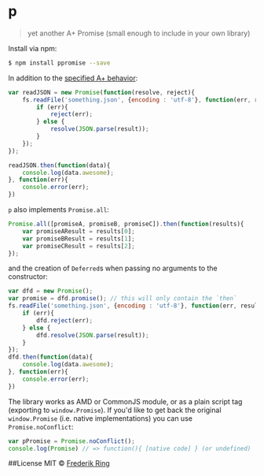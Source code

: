 # p
> yet another A+ Promise (small enough to include in your own library)

Install via npm:
```sh
$ npm install ppromise --save
```

In addition to the [specified A+ behavior](https://github.com/promises-aplus/promises-spec):
```js
var readJSON = new Promise(function(resolve, reject){
    fs.readFile('something.json', {encoding : 'utf-8'}, function(err, result){
        if (err){
            reject(err);
        } else {
            resolve(JSON.parse(result));
        }
    });
});

readJSON.then(function(data){
    console.log(data.awesome);
}, function(err){
    console.error(err);
})
```
`p` also implements `Promise.all`:
```js
Promise.all([promiseA, promiseB, promiseC]).then(function(results){
    var promiseAResult = results[0];
    var promiseBResult = results[1];
    var promiseCResult = results[2];
});
```
and the creation of `Deferred`s when passing no arguments to the constructor:
```js
var dfd = new Promise();
var promise = dfd.promise(); // this will only contain the `then`
fs.readFile('something.json', {encoding : 'utf-8'}, function(err, result){
    if (err){
        dfd.reject(err);
    } else {
        dfd.resolve(JSON.parse(result));
    }
});
dfd.then(function(data){
    console.log(data.awesome);
}, function(err){
    console.error(err);
})
```

The library works as AMD or CommonJS module, or as a plain script tag (exporting to `window.Promise`). If you'd like to get back the original `window.Promise` (i.e. native implementations) you can use `Promise.noConflict`:
```js
var pPromise = Promise.noConflict();
console.log(Promise) // => function(){ [native code] } (or undefined)
```

##License
MIT © [Frederik Ring](http://www.frederikring.com)
